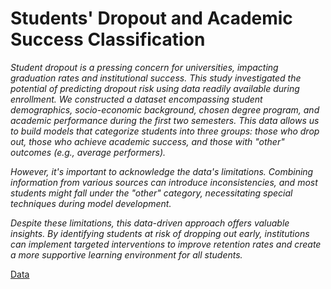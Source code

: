# **Students' Dropout and Academic Success Classification**

*Student dropout is a pressing concern for universities, impacting graduation rates and institutional success. This study investigated the potential of predicting dropout risk using data readily available during enrollment. We constructed a dataset encompassing student demographics, socio-economic background, chosen degree program, and academic performance during the first two semesters. This data allows us to build models that categorize students into three groups: those who drop out, those who achieve academic success, and those with "other" outcomes (e.g., average performers).*

*However, it's important to acknowledge the data's limitations. Combining information from various sources can introduce inconsistencies, and most students might fall under the "other" category, necessitating special techniques during model development.*

*Despite these limitations, this data-driven approach offers valuable insights. By identifying students at risk of dropping out early, institutions can implement targeted interventions to improve retention rates and create a more supportive learning environment for all students.*

[Data](https://archive.ics.uci.edu/dataset/697/predict+students+dropout+and+academic+success)

